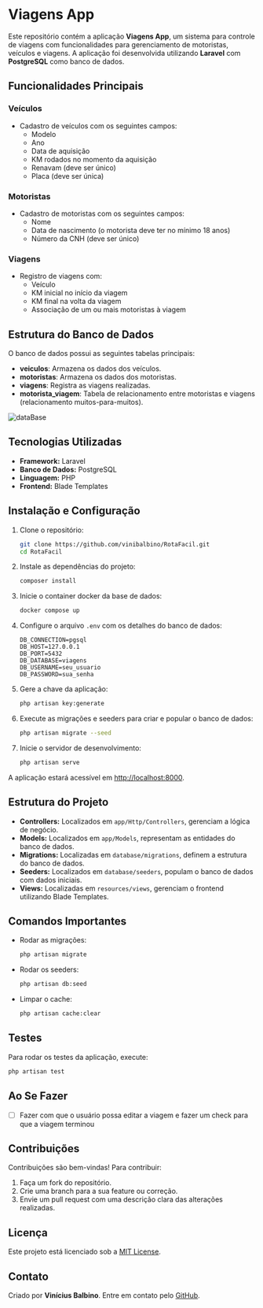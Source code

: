 # Viagens App

Este repositório contém a aplicação **Viagens App**, um sistema para controle de viagens com funcionalidades para gerenciamento de motoristas, veículos e viagens. A aplicação foi desenvolvida utilizando **Laravel** com **PostgreSQL** como banco de dados.

## Funcionalidades Principais

### Veículos
- Cadastro de veículos com os seguintes campos:
  - Modelo
  - Ano
  - Data de aquisição
  - KM rodados no momento da aquisição
  - Renavam (deve ser único)
  - Placa (deve ser única)

### Motoristas
- Cadastro de motoristas com os seguintes campos:
  - Nome
  - Data de nascimento (o motorista deve ter no mínimo 18 anos)
  - Número da CNH (deve ser único)

### Viagens
- Registro de viagens com:
  - Veículo
  - KM inicial no início da viagem
  - KM final na volta da viagem
  - Associação de um ou mais motoristas à viagem
  
## Estrutura do Banco de Dados

O banco de dados possui as seguintes tabelas principais:
- **veiculos**: Armazena os dados dos veículos.
- **motoristas**: Armazena os dados dos motoristas.
- **viagens**: Registra as viagens realizadas.
- **motorista_viagem**: Tabela de relacionamento entre motoristas e viagens (relacionamento muitos-para-muitos).

![dataBase](https://github.com/user-attachments/assets/86a51814-8a64-452d-a773-a5728f6ad8e9)


## Tecnologias Utilizadas

- **Framework:** Laravel
- **Banco de Dados:** PostgreSQL
- **Linguagem:** PHP
- **Frontend:** Blade Templates

## Instalação e Configuração

1. Clone o repositório:
   ```bash
   git clone https://github.com/vinibalbino/RotaFacil.git
   cd RotaFacil
   ```

2. Instale as dependências do projeto:
   ```bash
   composer install
   ```
   
3. Inicie o container docker da base de dados:
   ```bash
   docker compose up
   ```
   
4. Configure o arquivo `.env` com os detalhes do banco de dados:
   ```env
   DB_CONNECTION=pgsql
   DB_HOST=127.0.0.1
   DB_PORT=5432
   DB_DATABASE=viagens
   DB_USERNAME=seu_usuario
   DB_PASSWORD=sua_senha
   ```

4. Gere a chave da aplicação:
   ```bash
   php artisan key:generate
   ```

5. Execute as migrações e seeders para criar e popular o banco de dados:
   ```bash
   php artisan migrate --seed
   ```

6. Inicie o servidor de desenvolvimento:
   ```bash
   php artisan serve
   ```

A aplicação estará acessível em [http://localhost:8000](http://localhost:8000).

## Estrutura do Projeto

- **Controllers:** Localizados em `app/Http/Controllers`, gerenciam a lógica de negócio.
- **Models:** Localizados em `app/Models`, representam as entidades do banco de dados.
- **Migrations:** Localizadas em `database/migrations`, definem a estrutura do banco de dados.
- **Seeders:** Localizados em `database/seeders`, populam o banco de dados com dados iniciais.
- **Views:** Localizadas em `resources/views`, gerenciam o frontend utilizando Blade Templates.

## Comandos Importantes

- Rodar as migrações:
  ```bash
  php artisan migrate
  ```

- Rodar os seeders:
  ```bash
  php artisan db:seed
  ```

- Limpar o cache:
  ```bash
  php artisan cache:clear
  ```

## Testes

Para rodar os testes da aplicação, execute:
```bash
php artisan test
```
## Ao Se Fazer

- [ ] Fazer com que o usuário possa editar a viagem e fazer um check para que a viagem terminou

## Contribuições

Contribuições são bem-vindas! Para contribuir:
1. Faça um fork do repositório.
2. Crie uma branch para a sua feature ou correção.
3. Envie um pull request com uma descrição clara das alterações realizadas.

## Licença

Este projeto está licenciado sob a [MIT License](LICENSE).

## Contato

Criado por **Vinícius Balbino**. Entre em contato pelo [GitHub](https://github.com/vinibalbino).

